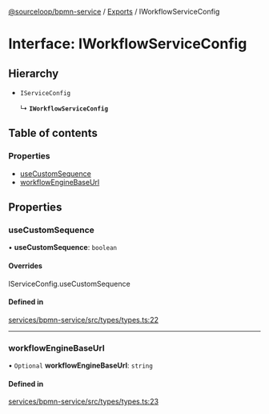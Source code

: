 [@sourceloop/bpmn-service](../README.md) / [Exports](../modules.md) / IWorkflowServiceConfig

# Interface: IWorkflowServiceConfig

## Hierarchy

- `IServiceConfig`

  ↳ **`IWorkflowServiceConfig`**

## Table of contents

### Properties

- [useCustomSequence](IWorkflowServiceConfig.md#usecustomsequence)
- [workflowEngineBaseUrl](IWorkflowServiceConfig.md#workflowenginebaseurl)

## Properties

### useCustomSequence

• **useCustomSequence**: `boolean`

#### Overrides

IServiceConfig.useCustomSequence

#### Defined in

[services/bpmn-service/src/types/types.ts:22](https://github.com/sourcefuse/loopback4-microservice-catalog/blob/bc2553587/services/bpmn-service/src/types/types.ts#L22)

___

### workflowEngineBaseUrl

• `Optional` **workflowEngineBaseUrl**: `string`

#### Defined in

[services/bpmn-service/src/types/types.ts:23](https://github.com/sourcefuse/loopback4-microservice-catalog/blob/bc2553587/services/bpmn-service/src/types/types.ts#L23)
